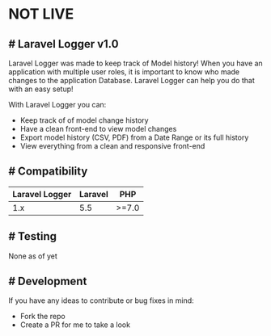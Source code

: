 # NOT LIVE

## # Laravel Logger v1.0
Laravel Logger was made to keep track of Model history! When you have an application with multiple user roles, it is important to know who made changes to the application Database. Laravel Logger can help you do that with an easy setup!

With Laravel Logger you can:
  - Keep track of of model change history
  - Have a clean front-end to view model changes
  - Export model history (CSV, PDF) from a Date Range or its full history
  - View everything from a clean and responsive front-end

## # Compatibility
| Laravel Logger | Laravel | PHP   |
| -------------- | ------- | ----  |
| 1.x            | 5.5     | >=7.0 |

## # Testing
None as of yet

## # Development
If you have any ideas to contribute or bug fixes in mind: 
  - Fork the repo 
  - Create a PR for me to take a look
